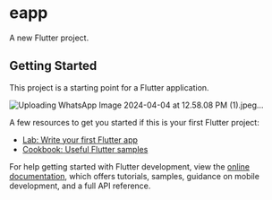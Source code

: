 # eapp

A new Flutter project.

## Getting Started

This project is a starting point for a Flutter application.

![Uploading WhatsApp Image 2024-04-04 at 12.58.08 PM (1).jpeg…]()


A few resources to get you started if this is your first Flutter project:

- [Lab: Write your first Flutter app](https://docs.flutter.dev/get-started/codelab)
- [Cookbook: Useful Flutter samples](https://docs.flutter.dev/cookbook)

For help getting started with Flutter development, view the
[online documentation](https://docs.flutter.dev/), which offers tutorials,
samples, guidance on mobile development, and a full API reference.
